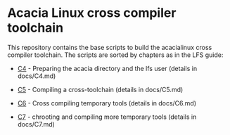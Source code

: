 # Acacia Linux cross compiler toolchain

This repository contains the base scripts to build the acacialinux cross compiler toolchain. The scripts are sorted by chapters as in the LFS guide:

- [C4](docs/C4.md) - Preparing the acacia directory and the lfs user (details in docs/C4.md)

- [C5](docs/C5.md) - Compiling a cross-toolchain (details in docs/C5.md)

- [C6](docs/C6.md) - Cross compiling temporary tools (details in docs/C6.md)

- [C7](docs/C7.md) - chrooting and compiling more temporary tools (details in docs/C7.md)
